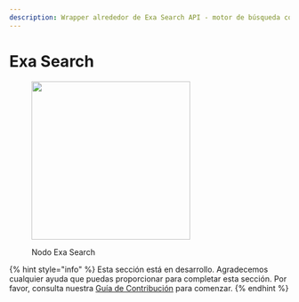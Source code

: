 ```yaml
---
description: Wrapper alrededor de Exa Search API - motor de búsqueda completamente diseñado para uso con LLMs.
---
```


# Exa Search

<figure><img src="../../../.gitbook/assets/up-007.png" alt="" width="285"><figcaption><p>Nodo Exa Search</p></figcaption></figure>

{% hint style="info" %}
Esta sección está en desarrollo. Agradecemos cualquier ayuda que puedas proporcionar para completar esta sección. Por favor, consulta nuestra [Guía de Contribución](../../../contributing/) para comenzar.
{% endhint %}
